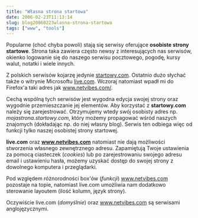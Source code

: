 ```yaml
---
title: "Własna strona startowa"
date: 2006-02-23T11:13:14
slug: blog20060223wlasna-strona-startowa
tags: ["www", "tools"]
---
```

Popularne (choć chyba powoli) stają się serwisy oferujące <strong>osobiste strony startowe</strong>. Strona taka zawiera często newsy z interesujących nas serwisów, okienko logowanie się do naszego serwisu pocztowego, pogodę, kursy walut, notatki i wiele innych.

Z polskich serwisów kojarzę jedynie <a href="http://startowy.com">startowy.com</a>. Ostatnio dużo słychać także o witrynie Microsoftu <a href="http://live.com">live.com</a>. Wczoraj natomiast wpadł mi do Firefox'a taki adres jak <a href="http://www.netvibes.com/">www.netvibes.com/</a>.

Cechą wspólną tych serwisów jest wygodna edycja swojej strony oraz wygodnie przemieszczanie jej elementów. Aby korzystać z <strong>startowy.com</strong> należy się zarejestrować. Otrzymujemy wtedy swój osobisty adres np. <em>mojastrona.startowy.com</em>, który możemy propagować wśród naszych znajomych (dokładając np. do niej własny blog). Serwis ten odbiega więc od funkcji tylko naszej osobistej strony startowej.

<strong>live.com</strong> oraz <strong>www.netvibes.com</strong> natomiast nie dają możliwości stworzenia własnego zewnętrznego adresu. Zapamiętują Twoje ustawienia za pomocą ciasteczek (<em>cookies</em>) lub po zarejestrowaniu swojego adresu email i ustawieniu hasła, możemy uzyskać dostęp do swojej strony z dowolnego komputera i przeglądarki.

Pod względem różnorodności box'ów (<em>funkcji</em>) www.netvibes.com pozostaje na topie, natomiast live.com umożliwia nam dodatkowo sterowanie layoutem (ilość kolumn, język strony).

Oczywiście live.com (<em>domyślnie</em>) oraz www.netvibes.com są serwisami anglojęzycznymi.

